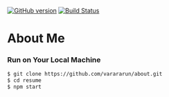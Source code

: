 [![GitHub version](https://badge.fury.io/gh/varararun%2Fabout.svg)](https://badge.fury.io/gh/varararun%2Fabout)
[![Build Status](https://travis-ci.org/varararun/about.svg?branch=master)](https://travis-ci.org/varararun/about) 

# About Me

### Run on Your Local Machine
```bash
$ git clone https://github.com/varararun/about.git
$ cd resume
$ npm start
```  
